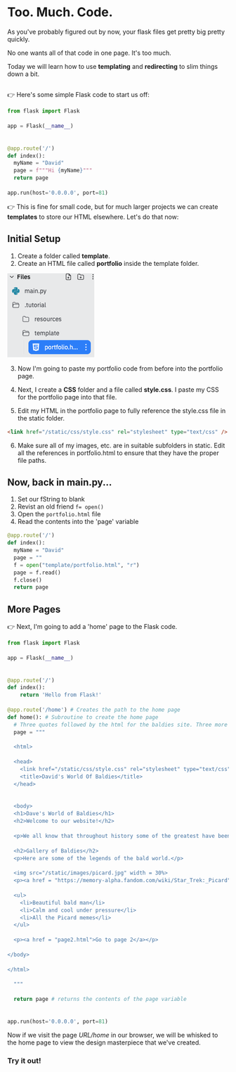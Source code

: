 # Too. Much. Code.

As you've probably figured out by now, your flask files get pretty big pretty quickly.

No one wants all of that code in one page. It's too much.

Today we will learn how to use **templating** and **redirecting** to slim things down a bit.

##
👉 Here's some simple Flask code to start us off:

```python
from flask import Flask

app = Flask(__name__)


@app.route('/')
def index():
  myName = "David"
  page = f"""Hi {myName}"""
  return page

app.run(host='0.0.0.0', port=81)

```

👉 This is fine for small code, but for much larger projects we can create **templates** to store our HTML elsewhere.  Let's do that now:

## Initial Setup

1. Create a folder called **template**.
2. Create an HTML file called **portfolio** inside the template folder.

![](resources/01_template1.png)

3. Now I'm going to paste my portfolio code from before into the portfolio page.

4. Next, I create a **CSS** folder and a file called **style.css**. I paste my CSS for the portfolio page into that file.
5. Edit my HTML in the portfolio page to fully reference the style.css file in the static folder.
```html
<link href="/static/css/style.css" rel="stylesheet" type="text/css" />
```
6. Make sure all of my images, etc. are in suitable subfolders in static. Edit all the references in portfolio.html to ensure that they have the proper file paths.

## Now, back in main.py...
1. Set our fString to blank
2. Revist an old friend `f= open()`
3. Open the `portfolio.html` file
4. Read the contents into the 'page' variable
```python
@app.route('/')
def index():
  myName = "David"
  page = ""
  f = open("template/portfolio.html", "r")
  page = f.read()
  f.close()
  return page
```

## More Pages

👉 Next, I'm going to add a 'home' page to the Flask code.

```python
from flask import Flask

app = Flask(__name__)


@app.route('/')
def index():
    return 'Hello from Flask!'

@app.route('/home') # Creates the path to the home page
def home(): # Subroutine to create the home page
  # Three quotes followed by the html for the baldies site. Three more quotes to close. All the HTML is assigned to the 'page' variable
  page = """

  <html>

  <head>
    <link href="/static/css/style.css" rel="stylesheet" type="text/css" />
    <title>David's World Of Baldies</title>
  </head>


  <body>
  <h1>Dave's World of Baldies</h1> 
  <h2>Welcome to our website!</h2>

  <p>We all know that throughout history some of the greatest have been Baldies, let's see the epicness of their heads bereft of hair.</p>

  <h2>Gallery of Baldies</h2>
  <p>Here are some of the legends of the bald world.</p>

  <img src="/static/images/picard.jpg" width = 30%> 
  <p><a href = "https://memory-alpha.fandom.com/wiki/Star_Trek:_Picard">Captain Jean Luc Picard: Baldest Star Trek captain, and legend.</a></p>

  <ul>
    <li>Beautiful bald man</li>
    <li>Calm and cool under pressure</li>
    <li>All the Picard memes</li>
  </ul>

  <p><a href = "page2.html">Go to page 2</a></p>

</body>

</html>

  """

  return page # returns the contents of the page variable


app.run(host='0.0.0.0', port=81)

```

Now if we visit the page *URL/home* in our browser, we will be whisked to the home page to view the design masterpiece that we've created.




### Try it out!